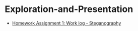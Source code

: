 # Exploration-and-Presentation

- [Homework Assignment 1: Work log - Steganography](https://github.com/PBASOFT/Exploration-and-Presentation/tree/main/1.%20Work%20log%20-%20Steganography)

